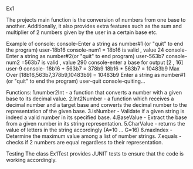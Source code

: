 
Ex1

The projects main function is the conversion of numbers from one base to another. Additionally, it also provides extra features such as the sum and multiplier of 2 numbers given by the user in a certain base etc. 

Example of console:
    console-Enter a string as number#1 (or "quit" to end the program)
    user-18b16
    console-num1 = 18b16 is valid , value 24
    console-Enter a string as number#2(or "quit" to end program)
    user-563b7
    console-num2 =563b7 is valid , value 290
    console-enter a base for output [2 , 16]
    user-9
    console-
        18b16 + 563b7 = 378b9
        18b16 * 563b7 = 10483b9
        Max Over [18b16,563b7,378b9,10483b9] = 10483b9
        Enter a string as number#1 (or "quit" to end the program)
    user-quit
    console-quiting...


Functions:
1.number2Int - a function that converts a number with a given base to its decimal value.
2.Int2Number - a function which receives a   decimal number and a target base and converts the decimal number to the representation of the given base.
3.isNumber - Validate if a given string is indeed a valid number in its specified base.
4.BaseValue - Extract the base from a given number in its string representation.
5.CharValue - returns the value of letters in the string accordingly (A=10 ... G=16)
6.maxIndex - Determine the maximum value among a list of number strings.
7.equals - checks if 2 numbers are equal regardless to their representation.

Testing
The class Ex1Test provides JUNIT tests to ensure that the code is working accordingly.
